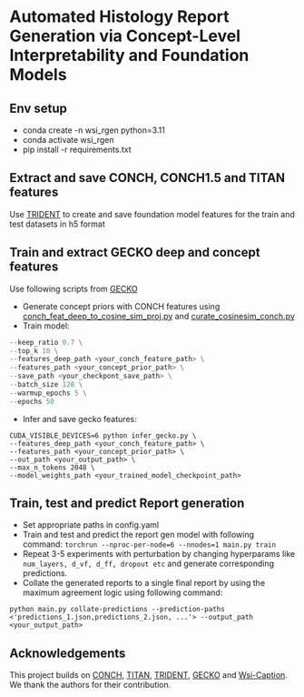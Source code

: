 
<h1>
Automated Histology Report Generation via Concept-Level Interpretability and Foundation Models
</h1>

## Env setup
- conda create -n wsi_rgen python=3.11
- conda activate wsi_rgen
- pip install -r requirements.txt

## Extract and save CONCH, CONCH1.5 and TITAN features
Use [TRIDENT](https://github.com/mahmoodlab/TRIDENT) to create and save foundation model features for the train and test datasets in h5 format

## Train and extract GECKO deep and concept features
Use following scripts from [GECKO](https://github.com/surykntsingh/GECKO)
- Generate concept priors with CONCH features using [conch_feat_deep_to_cosine_sim_proj.py](https://github.com/surykntsingh/GECKO/blob/main/conch_feat_deep_to_cosine_sim_proj.py) and [curate_cosinesim_conch.py](https://github.com/surykntsingh/GECKO/blob/main/curate_cosinesim_conch.py)
- Train model:
```  python train_gecko.py \
--keep_ratio 0.7 \
--top_k 10 \
--features_deep_path <your_conch_feature_path> \
--features_path <your_concept_prior_path> \
--save_path <your_checkpont_save_path> \
--batch_size 128 \
--warmup_epochs 5 \
--epochs 50
```
- Infer and save gecko features:
```
CUDA_VISIBLE_DEVICES=6 python infer_gecko.py \
--features_deep_path <your_conch_feature_path> \
--features_path <your_concept_prior_path> \
--out_path <your_output_path> \
--max_n_tokens 2048 \
--model_weights_path <your_trained_model_checkpoint_path>
```
## Train, test and predict Report generation
- Set appropriate paths in config.yaml
- Train and test and predict the report gen model with following command: 
```torchrun --nproc-per-node=6 --nnodes=1 main.py train```
- Repeat 3-5 experiments with perturbation by changing hyperparams like `num_layers, d_vf, d_ff, dropout etc` and generate corresponding predictions.
- Collate the generated reports to a single final report by using the maximum agreement logic using following command:
```
python main.py collate-predictions --prediction-paths <'predictions_1.json,predictions_2.json, ...'> --output_path <your_output_path>
```

## Acknowledgements
This project builds on  [CONCH](https://github.com/mahmoodlab/CONCH), [TITAN](https://github.com/mahmoodlab/TITAN), [TRIDENT](https://github.com/mahmoodlab/TRIDENT), [GECKO](https://github.com/bmi-imaginelab/GECKO) and [Wsi-Caption](https://github.com/cpystan/Wsi-Caption). We thank the authors for their contribution.
